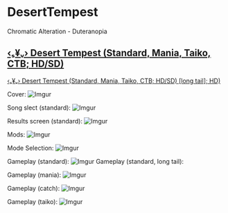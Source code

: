 # DesertTempest
Chromatic Alteration - Duteranopia
## [‹ₛ¥ᵥ› Desert Tempest (Standard, Mania, Taiko, CTB; HD/SD)](https://www.mediafire.com/file/rnpvgppgwsauodv/%25E2%2580%25B9%25E2%2582%259B%25C2%25A5%25E1%25B5%25A5%25E2%2580%25BA_Desert_Tempest.osk/file) 
[‹ₛ¥ᵥ› Desert Tempest (Standard, Mania, Taiko, CTB; HD/SD) [long tail]; HD)](https://www.mediafire.com/file/rnpvgppgwsauodv/%25E2%2580%25B9%25E2%2582%259B%25C2%25A5%25E1%25B5%25A5%25E2%2580%25BA_Desert_Tempest.osk/file) 

Cover:
![Imgur](https://imgur.com/RQj4yx8.png)

Song slect (standard):
![Imgur](https://imgur.com/s4qgohU.png)

Results screen (standard):
![Imgur](https://imgur.com/KacQzT7.png)

Mods:
![Imgur](https://imgur.com/0otwmRA.png)

Mode Selection:
![Imgur](https://imgur.com/ys3NwPp.png)

Gameplay (standard):
![Imgur](https://imgur.com/6gJ3d2l.png)
Gameplay (standard, long tail):

Gameplay (mania):
![Imgur](https://imgur.com/aeLjPhM.png)

Gameplay (catch):
![Imgur](https://imgur.com/Vpxbumj.png)

Gameplay (taiko):
![Imgur](https://imgur.com/dTXKAvL.png)
